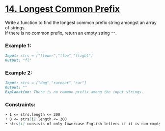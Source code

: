 # [**14. Longest Common Prefix**](https://leetcode.com/problems/longest-common-prefix/description/)

Write a function to find the longest common prefix string amongst an array of strings.<br>
If there is no common prefix, return an empty string `""`.

### **Example 1:**
```md
Input: strs = ["flower","flow","flight"]
Output: "fl"
```

### **Example 2:**
```md
Input: strs = ["dog","racecar","car"]
Output: ""
Explanation: There is no common prefix among the input strings.
```

### **Constraints:**
```md
• 1 <= strs.length <= 200
• 0 <= strs[i].length <= 200
• strs[i] consists of only lowercase English letters if it is non-empty.
```